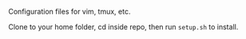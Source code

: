 Configuration files for vim, tmux, etc.

Clone to your home folder, cd inside repo, then run `setup.sh` to install.
